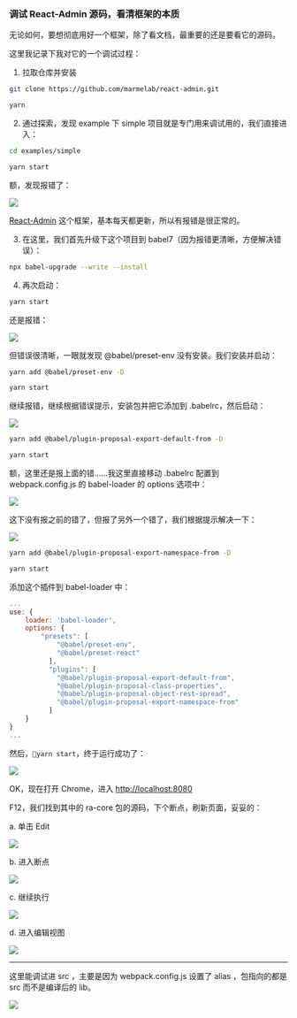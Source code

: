 ### 调试 React-Admin 源码，看清框架的本质

无论如何，要想彻底用好一个框架，除了看文档，最重要的还是要看它的源码。

这里我记录下我对它的一个调试过程：

1. 拉取仓库并安装

```sh
git clone https://github.com/marmelab/react-admin.git

yarn
```

2. 通过探索，发现 example 下 simple 项目就是专门用来调试用的，我们直接进入：

```sh
cd examples/simple

yarn start
```

额，发现报错了：

![](../images/debug/debug-1.png)

[React-Admin](https://github.com/marmelab/react-admin.git) 这个框架，基本每天都更新，所以有报错是很正常的。

3. 在这里，我们首先升级下这个项目到 babel7（因为报错更清晰，方便解决错误）：

```sh
npx babel-upgrade --write --install
```

4. 再次启动：

```sh
yarn start
```

还是报错：

![](../images/debug/debug-2.png)

但错误很清晰，一眼就发现 @babel/preset-env 没有安装。我们安装并启动：

```sh
yarn add @babel/preset-env -D

yarn start
```

继续报错，继续根据错误提示，安装包并把它添加到 .babelrc，然后启动：

![](../images/debug/debug-3.png)

```sh
yarn add @babel/plugin-proposal-export-default-from -D

yarn start
```

额，这里还是报上面的错……我这里直接移动 .babelrc 配置到 webpack.config.js 的 babel-loader 的 options 选项中：

![](../images/debug/debug-4.png)

这下没有报之前的错了，但报了另外一个错了，我们根据提示解决一下：

![](../images/debug/debug-5.png)

```sh
yarn add @babel/plugin-proposal-export-namespace-from -D

yarn start
```

添加这个插件到 babel-loader 中：

```js
...
use: { 
    loader: 'babel-loader',
    options: {
        "presets": [
            "@babel/preset-env",
            "@babel/preset-react"
          ],
          "plugins": [
            "@babel/plugin-proposal-export-default-from",
            "@babel/plugin-proposal-class-properties",
            "@babel/plugin-proposal-object-rest-spread",
            "@babel/plugin-proposal-export-namespace-from"
          ]
    }
}
...
```

然后，`yarn start`，终于运行成功了：

![](../images/debug/debug-6.png)


OK，现在打开 Chrome，进入 [http://localhost:8080](http://localhost:8080)

F12，我们找到其中的 ra-core 包的源码，下个断点，刷新页面，妥妥的：

a. 单击 Edit

![](../images/debug-step-1.png)

b. 进入断点

![](../images/debug-step-2.png)

c. 继续执行

![](../images/debug-step-3.png)

d. 进入编辑视图

![](../images/debug-step-4.png)

---

这里能调试进 src ，主要是因为 webpack.config.js 设置了 alias ，包指向的都是 src 而不是编译后的 lib。

![](../images/debug-webpack-config.png)
